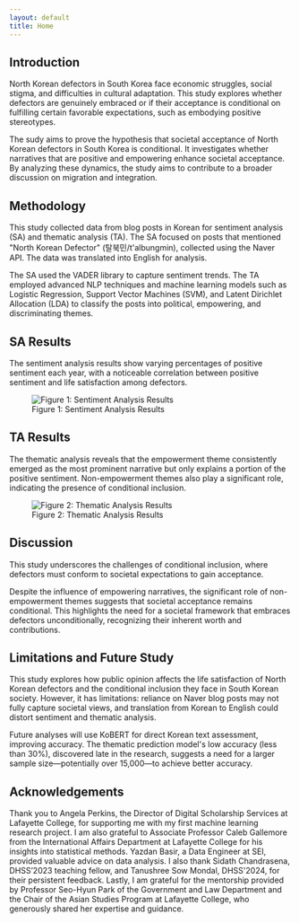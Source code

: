 ```yaml
---
layout: default
title: Home
---
```


<!-- Introduction Section -->
<section id="introduction" class="section bg-light">
  <div class="container intro-content">
    <h2>Introduction</h2>
    <p>
      North Korean defectors in South Korea face economic struggles, social stigma, and difficulties in cultural adaptation. This study explores whether defectors are genuinely embraced or if their acceptance is conditional on fulfilling certain favorable expectations, such as embodying positive stereotypes.
    </p>
    <p>
      The sudy aims to prove the hypothesis that societal acceptance of North Korean defectors in South Korea is conditional. It investigates whether narratives that are positive and empowering enhance societal acceptance. By analyzing these dynamics, the study aims to contribute to a broader discussion on migration and integration.
    </p>
  </div>
</section>

<!-- Methodology Section -->
<section id="methodology" class="section bg-gray">
  <div class="container">
    <h2>Methodology</h2>
    <p>
      This study collected data from blog posts in Korean for sentiment analysis (SA) and thematic analysis (TA). The SA focused on posts that mentioned "North Korean Defector" (탈북민/t'albungmin), collected using the Naver API. The data was translated into English for analysis.
    </p>
    <p>
      The SA used the VADER library to capture sentiment trends. The TA employed advanced NLP techniques and machine learning models such as Logistic Regression, Support Vector Machines (SVM), and Latent Dirichlet Allocation (LDA) to classify the posts into political, empowering, and discriminating themes.
    </p>
  </div>
</section>

<!-- Results Section -->
<section id="results" class="section bg-light">
  <div class="container results-container">
    <h2>SA Results</h2>
    <div class="results-half">
      <p>The sentiment analysis results show varying percentages of positive sentiment each year, with a noticeable correlation between positive sentiment and life satisfaction among defectors.</p>
      <div class="figure-container">
        <figure>
          <img src="/defectorinclusion/assets/images/figure1.png" alt="Figure 1: Sentiment Analysis Results" class="figure-image">
          <figcaption>Figure 1: Sentiment Analysis Results</figcaption>
        </figure>
      </div>
    </div>
  </div>
</section>

<!-- 2nd Results Section -->
<section id="second-results" class="section bg-light">
  <div class="container results-container">
    <h2>TA Results</h2>
    <div class="results-half">
      <p>The thematic analysis reveals that the empowerment theme consistently emerged as the most prominent narrative but only explains a portion of the positive sentiment. Non-empowerment themes also play a significant role, indicating the presence of conditional inclusion.</p>
      <div class="figure-container">
        <figure>
          <img src="/defectorinclusion/assets/images/figure2.png" alt="Figure 2: Thematic Analysis Results" class="figure-image">
          <figcaption>Figure 2: Thematic Analysis Results</figcaption>
        </figure>
      </div>
    </div>
  </div>
</section>

<!-- Discussion Section -->
<section id="discussion" class="section bg-gray">
  <div class="container">
    <h2>Discussion</h2>
    <p>
      This study underscores the challenges of conditional inclusion, where defectors must conform to societal expectations to gain acceptance.
    </p>
    <p>
      Despite the influence of empowering narratives, the significant role of non-empowerment themes suggests that societal acceptance remains conditional. This highlights the need for a societal framework that embraces defectors unconditionally, recognizing their inherent worth and contributions.
    </p>
  </div>
</section>

<!-- Limits Section -->
<section id="limits" class="section bg-light">
  <div class="container">  
    <h2>Limitations and Future Study</h2>
    <p>
      This study explores how public opinion affects the life satisfaction of North Korean defectors and the conditional inclusion they face in South Korean society. However, it has limitations: reliance on Naver blog posts may not fully capture societal views, and translation from Korean to English could distort sentiment and thematic analysis.
    </p>
    <p>
      Future analyses will use KoBERT for direct Korean text assessment, improving accuracy. The thematic prediction model's low accuracy (less than 30%), discovered late in the research, suggests a need for a larger sample size—potentially over 15,000—to achieve better accuracy.
    </p>
  </div>
</section>

<!-- Acknowledgements Section -->
<section id="acknowledgements" class="section bg-gray">
  <div class="container">
    <h2>Acknowledgements</h2>
    <p>
      Thank you to Angela Perkins, the Director of Digital Scholarship Services at Lafayette College, for supporting me with my first machine learning research project. I am also grateful to Associate Professor Caleb Gallemore from the International Affairs Department at Lafayette College for his insights into statistical methods. Yazdan Basir, a Data Engineer at SEI, provided valuable advice on data analysis. I also thank Sidath Chandrasena, DHSS’2023 teaching fellow, and Tanushree Sow Mondal, DHSS'2024, for their persistent feedback. Lastly, I am grateful for the mentorship provided by Professor Seo-Hyun Park of the Government and Law Department and the Chair of the Asian Studies Program at Lafayette College, who generously shared her expertise and guidance.
    </p>
  </div>
</section>
